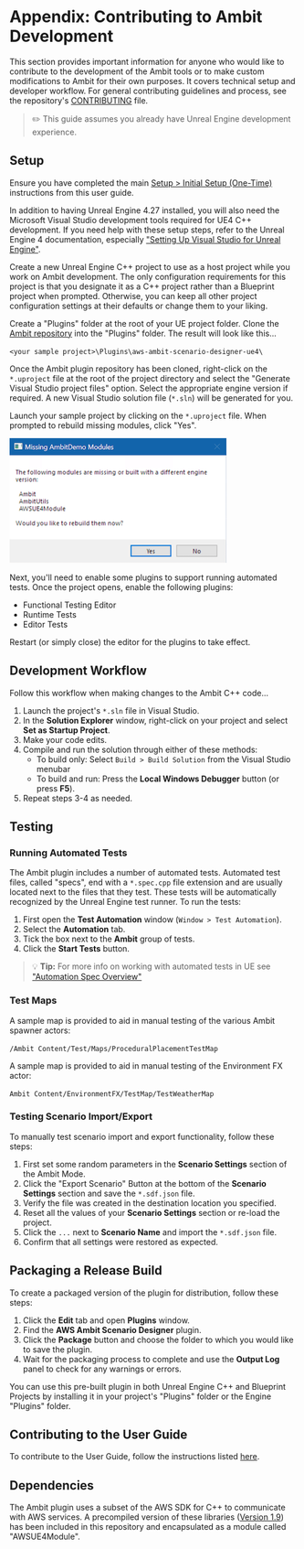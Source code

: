 # Appendix: Contributing to Ambit Development

This section provides important information for anyone who would like to contribute to the development of the Ambit tools or to make custom modifications to Ambit for their own purposes. It covers technical setup and developer workflow. For general contributing guidelines and process, see the repository's [CONTRIBUTING](https://github.com/aws-samples/aws-ambit-scenario-designer-ue4/blob/main/CONTRIBUTING.md) file.

> ✏️ This guide assumes you already have Unreal Engine development experience.



## Setup

Ensure you have completed the main [Setup > Initial Setup (One-Time)](../setup/#initial-setup-one-time) instructions from this user guide.

In addition to having Unreal Engine 4.27 installed, you will also need the Microsoft Visual Studio development tools required for UE4 C++ development. If you need help with these setup steps, refer to the Unreal Engine 4 documentation, especially ["Setting Up Visual Studio for Unreal Engine"](https://docs.unrealengine.com/4.26/en-US/ProductionPipelines/DevelopmentSetup/VisualStudioSetup/).

Create a new Unreal Engine C++ project to use as a host project while you work on Ambit development. The only configuration requirements for this project is that you designate it as a C++ project rather than a Blueprint project when prompted. Otherwise, you can keep all other project configuration settings at their defaults or change them to your liking.

Create a "Plugins" folder at the root of your UE project folder. Clone the [Ambit repository](https://github.com/aws-samples/aws-ambit-scenario-designer-ue4) into the "Plugins" folder. The result will look like this...

`<your sample project>\Plugins\aws-ambit-scenario-designer-ue4\`

Once the Ambit plugin repository has been cloned, right-click on the `*.uproject` file at the root of the project directory and select the "Generate Visual Studio project files" option. Select the appropriate engine version if required. A new Visual Studio solution file (`*.sln`) will be generated for you.

Launch your sample project by clicking on the `*.uproject` file. When prompted to rebuild missing modules, click "Yes".

![Missing Modules prompt](images/appendix/RebuildMissingModules.png)

Next, you'll need to enable some plugins to support running automated tests. Once the project opens, enable the following plugins:

- Functional Testing Editor
- Runtime Tests
- Editor Tests

Restart (or simply close) the editor for the plugins to take effect.



## Development Workflow

Follow this workflow when making changes to the Ambit C++ code...

1. Launch the project's `*.sln` file in Visual Studio. 
2. In the **Solution Explorer** window, right-click on your project and select **Set as Startup Project**. 
3. Make your code edits.
4. Compile and run the solution through either of these methods:
    - To build only: Select `Build > Build Solution` from the Visual Studio menubar
    - To build and run: Press the **Local Windows Debugger** button (or press **F5**).
5. Repeat steps 3-4 as needed.



## Testing

### Running Automated Tests

The Ambit plugin includes a number of automated tests. Automated test files, called "specs", end with a `*.spec.cpp` file extension and are usually located next to the files that they test. These tests will be automatically recognized by the Unreal Engine test runner. To run the tests:

1. First open the **Test Automation** window (`Window > Test Automation`).
2. Select the **Automation** tab.
3. Tick the box next to the **Ambit** group of tests.
4. Click the **Start Tests** button.

> 💡 **Tip:** For more info on working with automated tests in UE see ["Automation Spec Overview"](https://docs.unrealengine.com/en-US/Programming/Automation/AutomationSpec/index.html)

### Test Maps

A sample map is provided to aid in manual testing of the various Ambit spawner actors:

 `/Ambit Content/Test/Maps/ProceduralPlacementTestMap`

A sample map is provided to aid in manual testing of the Environment FX actor:

`Ambit Content/EnvironmentFX/TestMap/TestWeatherMap`

### Testing Scenario Import/Export

To manually test scenario import and export functionality, follow these steps:

1. First set some random parameters in the **Scenario Settings** section of the Ambit Mode.
2. Click the "Export Scenario" Button at the bottom of the **Scenario Settings** section and save the `*.sdf.json` file.
3. Verify the file was created in the destination location you specified.
4. Reset all the values of your **Scenario Settings** section or re-load the project.
5. Click the `...` next to **Scenario Name** and import the `*.sdf.json` file.
5. Confirm that all settings were restored as expected.



## Packaging a Release Build

To create a packaged version of the plugin for distribution, follow these steps:

1. Click the **Edit** tab and open **Plugins** window.
2. Find the **AWS Ambit Scenario Designer** plugin.
3. Click the **Package** button and choose the folder to which you would like to save the plugin.
4. Wait for the packaging process to complete and use the **Output Log** panel to check for any warnings or errors.

You can use this pre-built plugin in both Unreal Engine C++ and Blueprint Projects by installing it in your project's "Plugins" folder or the Engine "Plugins" folder.



## Contributing to the User Guide

To contribute to the User Guide, follow the instructions listed [here](https://github.com/aws-samples/aws-ambit-scenario-designer-ue4/blob/main/docs/user-guide/README.md).



## Dependencies

The Ambit plugin uses a subset of the AWS SDK for C++ to communicate with AWS services. A precompiled version of these libraries ([Version 1.9](https://github.com/aws/aws-sdk-cpp/tree/1.9.93)) has been included in this repository and encapsulated as a module called "AWSUE4Module".